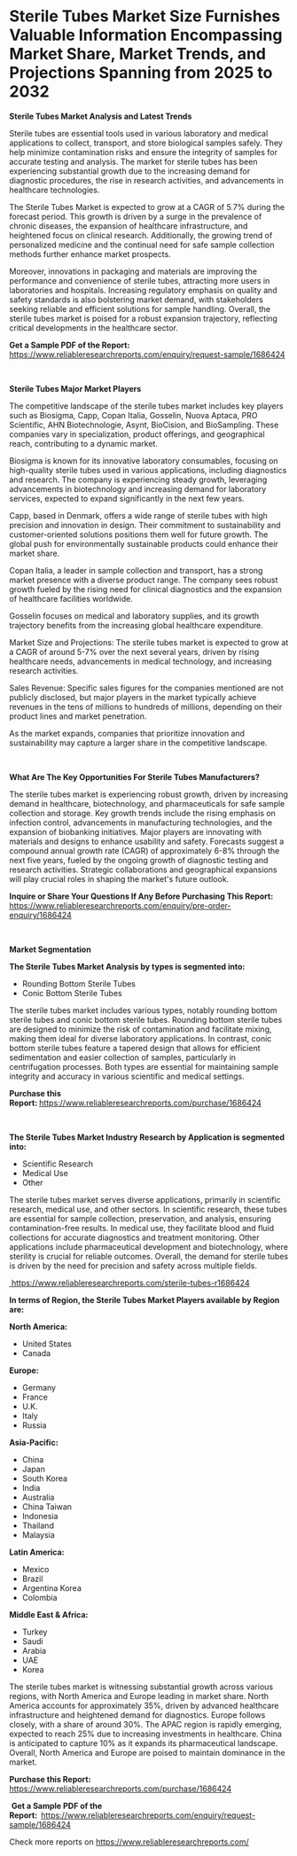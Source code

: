 <p><h1>Sterile Tubes Market Size Furnishes Valuable Information Encompassing Market Share, Market Trends, and Projections Spanning from 2025 to 2032</h1></p><p><strong>Sterile Tubes Market Analysis and Latest Trends</strong></p>
<p><p>Sterile tubes are essential tools used in various laboratory and medical applications to collect, transport, and store biological samples safely. They help minimize contamination risks and ensure the integrity of samples for accurate testing and analysis. The market for sterile tubes has been experiencing substantial growth due to the increasing demand for diagnostic procedures, the rise in research activities, and advancements in healthcare technologies.</p><p>The Sterile Tubes Market is expected to grow at a CAGR of 5.7% during the forecast period. This growth is driven by a surge in the prevalence of chronic diseases, the expansion of healthcare infrastructure, and heightened focus on clinical research. Additionally, the growing trend of personalized medicine and the continual need for safe sample collection methods further enhance market prospects. </p><p>Moreover, innovations in packaging and materials are improving the performance and convenience of sterile tubes, attracting more users in laboratories and hospitals. Increasing regulatory emphasis on quality and safety standards is also bolstering market demand, with stakeholders seeking reliable and efficient solutions for sample handling. Overall, the sterile tubes market is poised for a robust expansion trajectory, reflecting critical developments in the healthcare sector.</p></p>
<p><strong>Get a Sample PDF of the Report:&nbsp;</strong> <a href="https://www.reliableresearchreports.com/enquiry/request-sample/1686424?utm_campaign=2514&utm_medium=2&utm_source=Github&utm_content=ia&utm_term=03032025&utm_id=sterile-tubes">https://www.reliableresearchreports.com/enquiry/request-sample/1686424</a></p>
<p>&nbsp;</p>
<p><strong>Sterile Tubes Major Market Players</strong></p>
<p><p>The competitive landscape of the sterile tubes market includes key players such as Biosigma, Capp, Copan Italia, Gosselin, Nuova Aptaca, PRO Scientific, AHN Biotechnologie, Asynt, BioCision, and BioSampling. These companies vary in specialization, product offerings, and geographical reach, contributing to a dynamic market.</p><p>Biosigma is known for its innovative laboratory consumables, focusing on high-quality sterile tubes used in various applications, including diagnostics and research. The company is experiencing steady growth, leveraging advancements in biotechnology and increasing demand for laboratory services, expected to expand significantly in the next few years.</p><p>Capp, based in Denmark, offers a wide range of sterile tubes with high precision and innovation in design. Their commitment to sustainability and customer-oriented solutions positions them well for future growth. The global push for environmentally sustainable products could enhance their market share.</p><p>Copan Italia, a leader in sample collection and transport, has a strong market presence with a diverse product range. The company sees robust growth fueled by the rising need for clinical diagnostics and the expansion of healthcare facilities worldwide. </p><p>Gosselin focuses on medical and laboratory supplies, and its growth trajectory benefits from the increasing global healthcare expenditure. </p><p>Market Size and Projections: The sterile tubes market is expected to grow at a CAGR of around 5-7% over the next several years, driven by rising healthcare needs, advancements in medical technology, and increasing research activities.</p><p>Sales Revenue: Specific sales figures for the companies mentioned are not publicly disclosed, but major players in the market typically achieve revenues in the tens of millions to hundreds of millions, depending on their product lines and market penetration.</p><p>As the market expands, companies that prioritize innovation and sustainability may capture a larger share in the competitive landscape.</p></p>
<p>&nbsp;</p>
<p><strong>What Are The Key Opportunities For Sterile Tubes Manufacturers?</strong></p>
<p><p>The sterile tubes market is experiencing robust growth, driven by increasing demand in healthcare, biotechnology, and pharmaceuticals for safe sample collection and storage. Key growth trends include the rising emphasis on infection control, advancements in manufacturing technologies, and the expansion of biobanking initiatives. Major players are innovating with materials and designs to enhance usability and safety. Forecasts suggest a compound annual growth rate (CAGR) of approximately 6-8% through the next five years, fueled by the ongoing growth of diagnostic testing and research activities. Strategic collaborations and geographical expansions will play crucial roles in shaping the market's future outlook.</p></p>
<p><strong>Inquire or Share Your Questions If Any Before Purchasing This Report:</strong> <a href="https://www.reliableresearchreports.com/enquiry/pre-order-enquiry/1686424?utm_campaign=2514&utm_medium=2&utm_source=Github&utm_content=ia&utm_term=03032025&utm_id=sterile-tubes">https://www.reliableresearchreports.com/enquiry/pre-order-enquiry/1686424</a></p>
<p>&nbsp;</p>
<p><strong>Market Segmentation</strong></p>
<p><strong>The Sterile Tubes Market Analysis by types is segmented into:</strong></p>
<p><ul><li>Rounding Bottom Sterile Tubes</li><li>Conic Bottom Sterile Tubes</li></ul></p>
<p><p>The sterile tubes market includes various types, notably rounding bottom sterile tubes and conic bottom sterile tubes. Rounding bottom sterile tubes are designed to minimize the risk of contamination and facilitate mixing, making them ideal for diverse laboratory applications. In contrast, conic bottom sterile tubes feature a tapered design that allows for efficient sedimentation and easier collection of samples, particularly in centrifugation processes. Both types are essential for maintaining sample integrity and accuracy in various scientific and medical settings.</p></p>
<p><strong>Purchase this Report:&nbsp;</strong><a href="https://www.reliableresearchreports.com/purchase/1686424?utm_campaign=2514&utm_medium=2&utm_source=Github&utm_content=ia&utm_term=03032025&utm_id=sterile-tubes">https://www.reliableresearchreports.com/purchase/1686424</a></p>
<p>&nbsp;</p>
<p><strong>The Sterile Tubes Market Industry Research by Application is segmented into:</strong></p>
<p><ul><li>Scientific Research</li><li>Medical Use</li><li>Other</li></ul></p>
<p><p>The sterile tubes market serves diverse applications, primarily in scientific research, medical use, and other sectors. In scientific research, these tubes are essential for sample collection, preservation, and analysis, ensuring contamination-free results. In medical use, they facilitate blood and fluid collections for accurate diagnostics and treatment monitoring. Other applications include pharmaceutical development and biotechnology, where sterility is crucial for reliable outcomes. Overall, the demand for sterile tubes is driven by the need for precision and safety across multiple fields.</p></p>
<p><a href="https://www.reliableresearchreports.com/sterile-tubes-r1686424?utm_campaign=2514&utm_medium=2&utm_source=Github&utm_content=ia&utm_term=03032025&utm_id=sterile-tubes">&nbsp;https://www.reliableresearchreports.com/sterile-tubes-r1686424</a></p>
<p><strong>In terms of Region, the Sterile Tubes Market Players available by Region are:</strong></p>
<p>
    <p> <strong> North America: </strong>
        <ul>
            <li>United States</li>
            <li>Canada</li>
        </ul>
        </p> 
    <p> <strong> Europe: </strong>
        <ul>
            <li>Germany</li>
            <li>France</li>
            <li>U.K.</li>
            <li>Italy</li>
            <li>Russia</li>
        </ul>
        </p> 
    <p> <strong> Asia-Pacific: </strong>
        <ul>
            <li>China</li>
            <li>Japan</li>
            <li>South Korea</li>
            <li>India</li>
            <li>Australia</li>
            <li>China Taiwan</li>
            <li>Indonesia</li>
            <li>Thailand</li>
            <li>Malaysia</li>
        </ul>
        </p> 
    <p> <strong> Latin America: </strong>
        <ul>
            <li>Mexico</li>
            <li>Brazil</li>
            <li>Argentina Korea</li>
            <li>Colombia</li>
        </ul>
        </p> 
    <p> <strong> Middle East & Africa: </strong>
        <ul>
            <li>Turkey</li>
            <li>Saudi</li>
            <li>Arabia</li>
            <li>UAE</li>
            <li>Korea</li>
        </ul>
    </p>
    </p>
<p><p>The sterile tubes market is witnessing substantial growth across various regions, with North America and Europe leading in market share. North America accounts for approximately 35%, driven by advanced healthcare infrastructure and heightened demand for diagnostics. Europe follows closely, with a share of around 30%. The APAC region is rapidly emerging, expected to reach 25% due to increasing investments in healthcare. China is anticipated to capture 10% as it expands its pharmaceutical landscape. Overall, North America and Europe are poised to maintain dominance in the market.</p></p>
<p><strong>Purchase this Report: </strong><a href="https://www.reliableresearchreports.com/purchase/1686424?utm_campaign=2514&utm_medium=2&utm_source=Github&utm_content=ia&utm_term=03032025&utm_id=sterile-tubes">https://www.reliableresearchreports.com/purchase/1686424</a></p>
<p>&nbsp;<strong>Get a Sample PDF of the Report:&nbsp;&nbsp;</strong><a href="https://www.reliableresearchreports.com/enquiry/request-sample/1686424?utm_campaign=2514&utm_medium=2&utm_source=Github&utm_content=ia&utm_term=03032025&utm_id=sterile-tubes">https://www.reliableresearchreports.com/enquiry/request-sample/1686424</a></p>
<p><strong></strong></p>
<p>Check more reports on <a href="https://www.reliableresearchreports.com/?utm_campaign=2514&utm_medium=2&utm_source=Github&utm_content=ia&utm_term=03032025&utm_id=sterile-tubes">https://www.reliableresearchreports.com/</a></p>